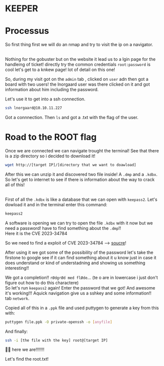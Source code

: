 # KEEPER

# Processus

So first thing first we will do an nmap and try to visit the ip on a navigator.<br/><br/>

Nothing for the gobuster but on the website it lead us to a lgin page for the handleing of ticket! directly try the common credentials `root:password` is cool let's get to a knkew page! lot of detail on this one!<br/>

So, during my visit got on the `admin` tab , clicked on `user` adn then got a board with two users! the lnorgaard user was there clicked on it and got information about him including the password.<br/>

Let's use it to get into a ssh connection.

```bash
ssh lnorgaard@10.10.11.227
```

Got a connnection. Then `ls` and got a .txt with the flag of the user.<br/>

# Road to the ROOT flag

Once we are connected we can navigate trought the terminal! See that there is a zip directory so i decided to download it!
```bash
wget http://[target IP]/[directory that we want to doawload]
```

After this we can unzip it and discovered two file inside! A `.dmp` and a `.kdbx`.<br/>
So let's get to internet to see if there is information about the way to crack all of this!<br/><br/>

First of all the `.kdbx` is like a database that we can open with `keepass2`. Let's dowload it and in the terminal enter this command:

```bash
keepass2
```

A software is opening we can try to open the file `.kdbx` with it now but we need a password! have to find something about the `.dmp`!!<br/>
Here it is the CVE 2023-34784 

So we need to find a exploit of CVE 2023-34784 --> [soucre](https://github.com/matro7sh/keepass-dump-masterkey)!<br/>

After using it we got some of the possibility of the password let's take the firstone to google see if it can find something about it u know just in case it does understand or kind of understadning and showing us something interesting!!<br/>

We got a completion!! `rØdgrØd med flØde`... (te o are in lowercase i just don't figure out how to do this charactere)<br/>
So let's run `keepass2` again! Enter the password that we got! And awesome it's working!!! Aquick navigation give us a sshkey and some information!! tab `network`.<br/>

Copied all of this in a `.ppk` file and used puttygen to generate a key from this with:

```bash
puttygen file.ppk -O private-openssh -o [anyfile]
```

And finally:
```bash
ssh -i [the file with the key] root@[target IP]
```

🤩🤩 here we are!!!!!!!

Let's find the root.txt!
